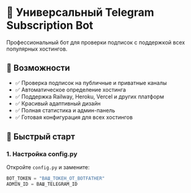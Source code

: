 # 🤖 Универсальный Telegram Subscription Bot

Профессиональный бот для проверки подписок с поддержкой всех популярных хостингов.

## 🌟 Возможности

- ✅ Проверка подписок на публичные и приватные каналы
- ✅ Автоматическое определение хостинга
- ✅ Поддержка Railway, Heroku, Vercel и других платформ
- ✅ Красивый адаптивный дизайн
- ✅ Полная статистика и админ-панель
- ✅ Готовая конфигурация для всех хостингов

## 🚀 Быстрый старт

### 1. Настройка config.py

Откройте `config.py` и замените:

```python
BOT_TOKEN = "ВАШ_ТОКЕН_ОТ_BOTFATHER"
ADMIN_ID = ВАШ_TELEGRAM_ID
